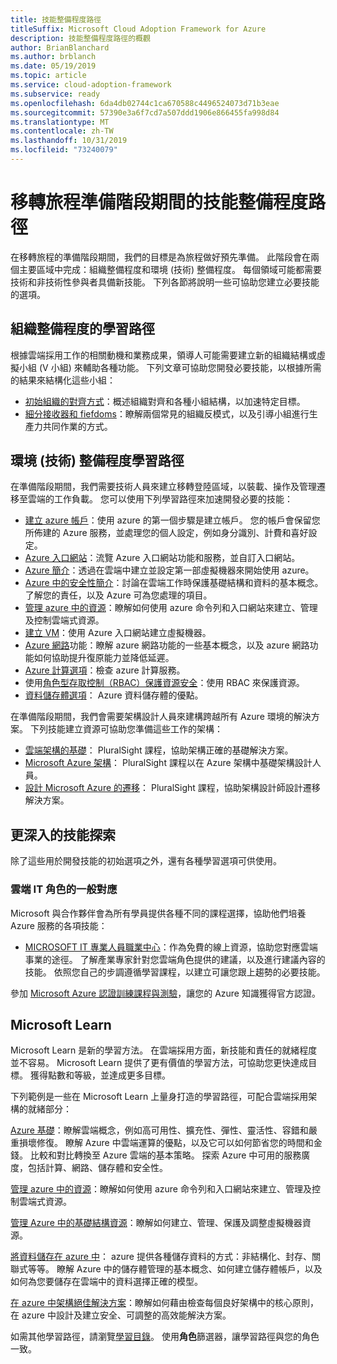 ```yaml
---
title: 技能整備程度路徑
titleSuffix: Microsoft Cloud Adoption Framework for Azure
description: 技能整備程度路徑的概觀
author: BrianBlanchard
ms.author: brblanch
ms.date: 05/19/2019
ms.topic: article
ms.service: cloud-adoption-framework
ms.subservice: ready
ms.openlocfilehash: 6da4db02744c1ca670588c4496524073d71b3eae
ms.sourcegitcommit: 57390e3a6f7cd7a507ddd1906e866455fa998d84
ms.translationtype: MT
ms.contentlocale: zh-TW
ms.lasthandoff: 10/31/2019
ms.locfileid: "73240079"
---
```

# <a name="skills-readiness-path-during-the-ready-phase-of-a-migration-journey"></a>移轉旅程準備階段期間的技能整備程度路徑

在移轉旅程的準備階段期間，我們的目標是為旅程做好預先準備。 此階段會在兩個主要區域中完成：組織整備程度和環境 (技術) 整備程度。 每個領域可能都需要技術和非技術性參與者具備新技能。 下列各節將說明一些可協助您建立必要技能的選項。

## <a name="organizational-readiness-learning-paths"></a>組織整備程度的學習路徑

根據雲端採用工作的相關動機和業務成果，領導人可能需要建立新的組織結構或虛擬小組 (V 小組) 來輔助各種功能。 下列文章可協助您開發必要技能，以根據所需的結果來結構化這些小組：

- [初始組織的對齊方式](./index.md)：概述組織對齊和各種小組結構，以加速特定目標。
- [細分接收器和 fiefdoms](../organize/fiefdoms-silos.md)：瞭解兩個常見的組織反模式，以及引導小組進行生產力共同作業的方式。

## <a name="environmental-technical-readiness-learning-paths"></a>環境 (技術) 整備程度學習路徑

在準備階段期間，我們需要技術人員來建立移轉登陸區域，以裝載、操作及管理遷移至雲端的工作負載。 您可以使用下列學習路徑來加速開發必要的技能：

- [建立 azure 帳戶](/learn/modules/create-an-azure-account)：使用 azure 的第一個步驟是建立帳戶。 您的帳戶會保留您所佈建的 Azure 服務，並處理您的個人設定，例如身分識別、計費和喜好設定。
- [Azure 入口網站](/learn/modules/tour-azure-portal)：流覽 Azure 入口網站功能和服務，並自訂入口網站。
- [Azure 簡介](/learn/modules/welcome-to-azure)：透過在雲端中建立並設定第一部虛擬機器來開始使用 azure。
- [Azure 中的安全性簡介](/learn/modules/intro-to-security-in-azure)：討論在雲端工作時保護基礎結構和資料的基本概念。 了解您的責任，以及 Azure 可為您處理的項目。
- [管理 azure 中的資源](/learn/paths/manage-resources-in-azure)：瞭解如何使用 azure 命令列和入口網站來建立、管理及控制雲端式資源。
- [建立 VM](/learn/modules/create-windows-virtual-machine-in-azure)：使用 Azure 入口網站建立虛擬機器。
- [Azure 網路](/learn/modules/intro-to-azure-networking)功能：瞭解 azure 網路功能的一些基本概念，以及 azure 網路功能如何協助提升復原能力並降低延遲。
- [Azure 計算選項](/learn/modules/intro-to-azure-compute)：檢查 azure 計算服務。
- 使用[角色型存取控制（RBAC）保護資源安全](/learn/modules/secure-azure-resources-with-rbac)：使用 RBAC 來保護資源。
- [資料儲存體選項](/learn/modules/intro-to-data-in-azure/index)： Azure 資料儲存體的優點。

在準備階段期間，我們會需要架構設計人員來建構跨越所有 Azure 環境的解決方案。 下列技能建立資源可協助您準備這些工作的架構：

- [雲端架構的基礎](https://app.pluralsight.com/library/courses/cloud-architecture-foundations)： PluralSight 課程，協助架構正確的基礎解決方案。
- [Microsoft Azure 架構](https://app.pluralsight.com/library/courses/cloud-architecture-foundations)： PluralSight 課程以在 Azure 架構中基礎架構設計人員。
- [設計 Microsoft Azure 的遷移](https://app.pluralsight.com/library/courses/cloud-architecture-foundations)： PluralSight 課程，協助架構設計師設計遷移解決方案。

## <a name="deeper-skills-exploration"></a>更深入的技能探索

除了這些用於開發技能的初始選項之外，還有各種學習選項可供使用。

### <a name="typical-mappings-of-cloud-it-roles"></a>雲端 IT 角色的一般對應

Microsoft 與合作夥伴會為所有學員提供各種不同的課程選擇，協助他們培養 Azure 服務的各項技能：

- [MICROSOFT IT 專業人員職業中心](https://www.microsoft.com/itpro)：作為免費的線上資源，協助您對應雲端事業的途徑。 了解產業專家針對您雲端角色提供的建議，以及進行建議內容的技能。 依照您自己的步調遵循學習課程，以建立可讓您跟上趨勢的必要技能。

參加 [Microsoft Azure 認證訓練課程與測驗](https://www.microsoft.com/learning/azure-certification.aspx)，讓您的 Azure 知識獲得官方認證。

## <a name="microsoft-learn"></a>Microsoft Learn

Microsoft Learn 是新的學習方法。 在雲端採用方面，新技能和責任的就緒程度並不容易。 Microsoft Learn 提供了更有價值的學習方法，可協助您更快達成目標。 獲得點數和等級，並達成更多目標。

下列範例是一些在 Microsoft Learn 上量身打造的學習路徑，可配合雲端採用架構的就緒部分：

[Azure 基礎](learn/paths/azure-for-the-data-engineer/)：瞭解雲端概念，例如高可用性、擴充性、彈性、靈活性、容錯和嚴重損壞修復。  瞭解 Azure 中雲端運算的優點，以及它可以如何節省您的時間和金錢。 比較和對比轉換至 Azure 雲端的基本策略。 探索 Azure 中可用的服務廣度，包括計算、網路、儲存體和安全性。 

[管理 azure 中的資源](learn/paths/azure-for-the-data-engineer/)：瞭解如何使用 azure 命令列和入口網站來建立、管理及控制雲端式資源。

[管理 Azure 中的基礎結構資源](learn/paths/administer-infrastructure-resources-in-azure/)：瞭解如何建立、管理、保護及調整虛擬機器資源。

[將資料儲存在 azure 中](learn/paths/store-data-in-azure/)： azure 提供各種儲存資料的方式：非結構化、封存、關聯式等等。 瞭解 Azure 中的儲存體管理的基本概念、如何建立儲存體帳戶，以及如何為您要儲存在雲端中的資料選擇正確的模型。

[在 azure 中架構絕佳解決方案](learn/paths/architect-great-solutions-in-azure/)：瞭解如何藉由檢查每個良好架構中的核心原則，在 azure 中設計及建立安全、可調整的高效能解決方案。

如需其他學習路徑，請瀏覽[學習目錄](/learn/browse)。 使用**角色**篩選器，讓學習路徑與您的角色一致。
